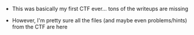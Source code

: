 * This was basically my first CTF ever... tons of the writeups are missing

* However, I'm pretty sure all the files (and maybe even problems/hints) from the CTF are here
